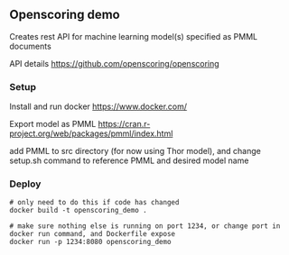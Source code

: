 ## Openscoring demo

Creates rest API for machine learning model(s) specified as PMML documents

API details https://github.com/openscoring/openscoring

### Setup

Install and run docker https://www.docker.com/

Export model as PMML https://cran.r-project.org/web/packages/pmml/index.html

add PMML to src directory (for now using Thor model), and change setup.sh command to reference PMML and desired model name

### Deploy

    # only need to do this if code has changed
    docker build -t openscoring_demo .

    # make sure nothing else is running on port 1234, or change port in docker run command, and Dockerfile expose
    docker run -p 1234:8080 openscoring_demo

